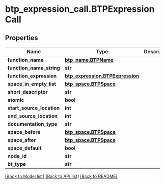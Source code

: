 # btp_expression_call.BTPExpressionCall

## Properties
Name | Type | Description | Notes
------------ | ------------- | ------------- | -------------
**function_name** | [**btp_name.BTPName**](BTPName.md) |  | [optional] 
**function_name_string** | **str** |  | [optional] 
**function_expression** | [**btp_expression.BTPExpression**](BTPExpression.md) |  | [optional] 
**space_in_empty_list** | [**btp_space.BTPSpace**](BTPSpace.md) |  | [optional] 
**short_descriptor** | **str** |  | [optional] 
**atomic** | **bool** |  | [optional] 
**start_source_location** | **int** |  | [optional] 
**end_source_location** | **int** |  | [optional] 
**documentation_type** | **str** |  | [optional] 
**space_before** | [**btp_space.BTPSpace**](BTPSpace.md) |  | [optional] 
**space_after** | [**btp_space.BTPSpace**](BTPSpace.md) |  | [optional] 
**space_default** | **bool** |  | [optional] 
**node_id** | **str** |  | [optional] 
**bt_type** | **str** |  | [optional] 

[[Back to Model list]](../README.md#documentation-for-models) [[Back to API list]](../README.md#documentation-for-api-endpoints) [[Back to README]](../README.md)


